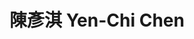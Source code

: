 ---
chinese_name: 陳彥淇
english_name: Yen-Chi Chen
title: 陳彥淇 Yen-Chi Chen
id: chenyenchi
collection: alumni
type: alumni
position: Alumni
department: Becker Friedman Institute, University of Chicago
location: "5757 S University Ave, Chicago, IL 60637, 美國"
# image_path: https://source.unsplash.com/collection/139386/600x600?a=.png
photo: ft_ra/chenyenchi.jpeg
cohort: "2023"
# blurb: 123
---